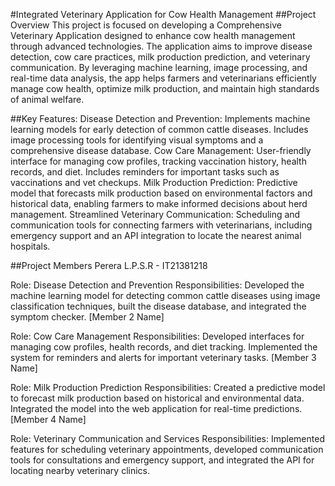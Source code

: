 #Integrated Veterinary Application for Cow Health Management
##Project Overview
This project is focused on developing a Comprehensive Veterinary Application designed to enhance cow health management through advanced technologies. The application aims to improve disease detection, cow care practices, milk production prediction, and veterinary communication. By leveraging machine learning, image processing, and real-time data analysis, the app helps farmers and veterinarians efficiently manage cow health, optimize milk production, and maintain high standards of animal welfare.

##Key Features:
Disease Detection and Prevention: Implements machine learning models for early detection of common cattle diseases. Includes image processing tools for identifying visual symptoms and a comprehensive disease database.
Cow Care Management: User-friendly interface for managing cow profiles, tracking vaccination history, health records, and diet. Includes reminders for important tasks such as vaccinations and vet checkups.
Milk Production Prediction: Predictive model that forecasts milk production based on environmental factors and historical data, enabling farmers to make informed decisions about herd management.
Streamlined Veterinary Communication: Scheduling and communication tools for connecting farmers with veterinarians, including emergency support and an API integration to locate the nearest animal hospitals.

##Project Members
Perera L.P.S.R - IT21381218

Role: Disease Detection and Prevention
Responsibilities: Developed the machine learning model for detecting common cattle diseases using image classification techniques, built the disease database, and integrated the symptom checker.
[Member 2 Name]

Role: Cow Care Management
Responsibilities: Developed interfaces for managing cow profiles, health records, and diet tracking. Implemented the system for reminders and alerts for important veterinary tasks.
[Member 3 Name]

Role: Milk Production Prediction
Responsibilities: Created a predictive model to forecast milk production based on historical and environmental data. Integrated the model into the web application for real-time predictions.
[Member 4 Name]

Role: Veterinary Communication and Services
Responsibilities: Implemented features for scheduling veterinary appointments, developed communication tools for consultations and emergency support, and integrated the API for locating nearby veterinary clinics.
